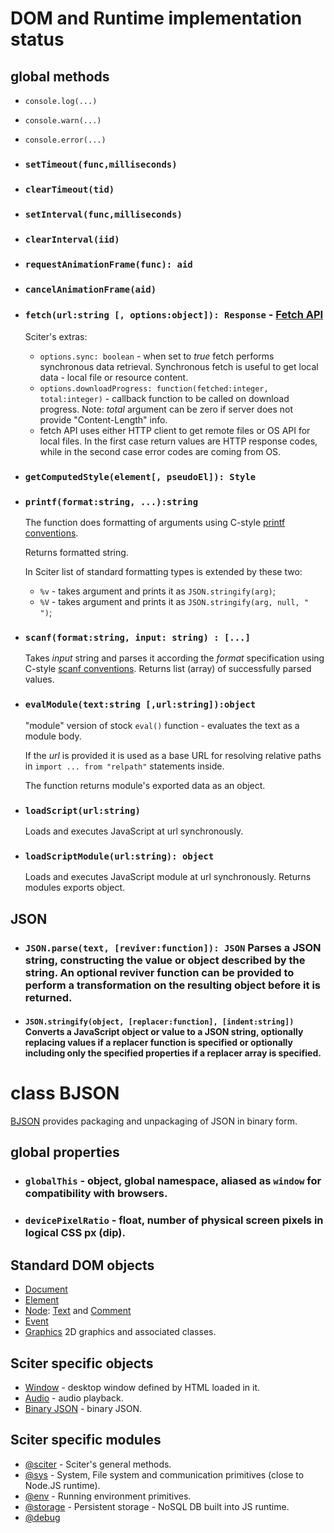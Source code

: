 # DOM and Runtime implementation status

## global methods

* `console.log(...)`
* `console.warn(...)`
* `console.error(...)`

* ### `setTimeout(func,milliseconds)`

* ### `clearTimeout(tid)`

* ### `setInterval(func,milliseconds)`

* ### `clearInterval(iid)`

* ### `requestAnimationFrame(func): aid`

* ### `cancelAnimationFrame(aid)`

* ### `fetch(url:string [, options:object]): Response` - [Fetch API](https://developer.mozilla.org/en-US/docs/Web/API/Fetch_API)

  Sciter's extras:

  * `options.sync: boolean` - when set to _true_ fetch performs synchronous data retrieval. Synchronous fetch is useful to 
    get local data - local file or resource content.
  * `options.downloadProgress: function(fetched:integer, total:integer)` - callback function to be called on download progress. Note: _total_ argument can be zero if server does not provide "Content-Length" info.  
  * fetch API uses either HTTP client to get remote files or OS API for local files. In the first case return values are HTTP response codes, while in the second case error codes are coming from OS.

* ### `getComputedStyle(element[, pseudoEl]): Style`

* ### `printf(format:string, ...):string`
  
  The function does formatting of arguments using C-style [printf conventions](https://en.cppreference.com/w/cpp/io/c/fprintf).
  
  Returns formatted string.

  In Sciter list of standard formatting types is extended by these two: 

  * `%v` - takes argument and prints it as `JSON.stringify(arg)`;
  * `%V` - takes argument and prints it as `JSON.stringify(arg, null, "  ")`;

* ### `scanf(format:string, input: string) : [...]`

  Takes *input* string and parses it according the *format* specification using C-style [scanf conventions](https://en.cppreference.com/w/c/io/fscanf). Returns list (array) of successfully parsed values. 

* ### `evalModule(text:string [,url:string]):object`
  
  "module" version of stock `eval()` function - evaluates the text as a module body.
  
  If the _url_ is provided it is used as a base URL for resolving relative paths in `import ... from "relpath"` statements inside.

  The function returns module's exported data as an object.

* ### `loadScript(url:string)`

  Loads and executes JavaScript at url synchronously.

* ### `loadScriptModule(url:string): object`

  Loads and executes JavaScript module at url synchronously. Returns modules exports object.

## JSON

* ### `JSON.parse(text, [reviver:function]): JSON` Parses a JSON string, constructing the value or object described by the string. An optional reviver function can be provided to perform a transformation on the resulting object before it is returned.

* #### `JSON.stringify(object, [replacer:function], [indent:string])` Converts a JavaScript object or value to a JSON string, optionally replacing values if a replacer function is specified or optionally including only the specified properties if a replacer array is specified.

# class BJSON

[BJSON](BJSON.md) provides packaging and unpackaging of JSON in binary form.

## global properties

* ### `globalThis` - object, global namespace, aliased as `window` for compatibility with browsers.

* ### `devicePixelRatio` - float, number of physical screen pixels in logical CSS px (dip).

## Standard DOM objects

* [Document](Document.md)
* [Element](Element.md)
* [Node](Node.md): [Text](Node.md#Text) and [Comment](Node.md#Comment)
* [Event](Event.md)
* [Graphics](graphics/README.md) 2D graphics and associated classes.

## Sciter specific objects

* [Window](Window.md) - desktop window defined by HTML loaded in it. 
* [Audio](Audio.md) - audio playback. 
* [Binary JSON](BJSON.md) - binary JSON.

## Sciter specific modules

* [@sciter](module-sciter.md) - Sciter's general methods.
* [@sys](module-sys.md) - System, File system and communication primitives (close to Node.JS runtime).
* [@env](module-env.md) - Running environment primitives.
* [@storage](storage/README.md) - Persistent storage - NoSQL DB built into JS runtime.
* [@debug](module-debug.md)
